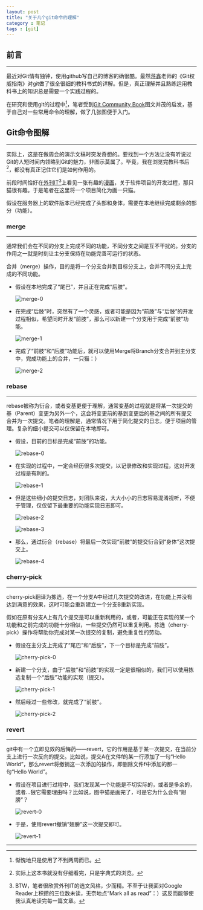 ```yaml
---
layout: post
title: "关于几个git命令的理解"
category : 笔记
tags : [git]
---
```


## 前言 ##
---
最近对Git情有独钟，使用github写自己的博客的确很酷。最然[蒋鑫][]老师的《Git权威指南》对git做了很全很细的教科书式的详解。但是，真正理解并且熟练运用教科书上的知识总是需要一个实践过程的。

在研究和使用git的过程中[^1]，笔者受到[Git Community Book][]图文并茂的启发，基于自己对一些常用命令的理解，做了几张图便于入门。

## Git命令图解 ##
---
实际上，这是在做周会的演示文稿时突发奇想的。要找到一个方法让没有听说过Git的人短时间内领略到Git的魅力，非图示莫属了。毕竟，我在浏览完教科书后[^3]，都没有真正记住它们是如何作用的。

前段时间恰好在[外刊IT][][^2]上看见一张有趣的[漫画][]，关于软件项目的开发过程，那只猫很有趣。于是笔者在这里将一个项目简化为画一只猫。

假设在服务器上的软件版本已经完成了头部和身体，需要在本地继续完成剩余的部分（功能）。

### merge ###
---
通常我们会在不同的分支上完成不同的功能，不同分支之间是互不干扰的。分支的作用之一就是时刻让主分支保持在功能完善可运行的状态。

合并（merge）操作，目的是将一个分支合并到目标分支上，合并不同分支上完成的不同功能。

- 假设在本地完成了“尾巴”，并且正在完成“后肢”。

    ![merge-0](/assets/images/posts/2012-12-28-merge-0.png)

- 在完成“后肢”时，突然有了一个灵感，或者可能是因为“前肢”与“后肢”的开发过程相似，希望同时开发“前肢”，那么可以新建一个分支用于完成“前肢”功能。

	![merge-1](/assets/images/posts/2012-12-28-merge-1.png)

- 完成了“前肢”和“后肢”功能后，就可以使用Merge将Branch分支合并到主分支中，完成功能上的合并，一只猫：）

	![merge-2](/assets/images/posts/2012-12-28-merge-2.png)

### rebase ###
---
rebase被称为衍合，或者变基更便于理解，通常变基的过程就是将某一次提交的基（Parent）变更为另外一个，这会将变更前的基到变更后的基之间的所有提交合并为一次提交。笔者的理解是，通常情况下用于简化提交的日志，便于项目的管理。复杂的细小提交可以仅保留在本地即可。

- 假设，目前的目标是完成“前肢”的功能。

	![rebase-0](/assets/images/posts/2012-12-28-rebase-0.png)

- 在实现的过程中，一定会经历很多次提交，以记录修改和实现过程，这对开发过程是有利的。

	![rebase-1](/assets/images/posts/2012-12-28-rebase-1.png)

- 但是这些细小的提交日志，对团队来说，大大小小的日志容易混淆视听，不便于管理，仅仅留下最重要的功能实现日志即可。

	![rebase-2](/assets/images/posts/2012-12-28-rebase-2.png)

	![rebase-3](/assets/images/posts/2012-12-28-rebase-3.png)

- 那么，通过衍合（rebase）将最后一次实现“前肢”的提交衍合到“身体”这次提交上。

	![rebase-4](/assets/images/posts/2012-12-28-rebase-4.png)

### cherry-pick ###
---
cherry-pick翻译为拣选，在一个分支A中经过几次提交的改进，在功能上并没有达到满意的效果，这时可能会重新建立一个分支B重新实现。

假如在原有分支A上有几个提交是可以重新利用的，或者，可能正在实现的某一个功能和之前完成的功能十分相似，一些提交仍然可以重复利用。拣选（cherry-pick）操作将帮助你完成对某一次提交的复制，避免重复性的劳动。

- 假设在主分支上完成了“尾巴”和“后肢”，下一个目标是完成“前肢”。

    ![cherry-pick-0](/assets/images/posts/2012-12-28-cherry-pick-0.png)

- 新建一个分支，由于“后肢”和“前肢”的实现一定是很相似的，我们可以使用拣选复制一个“后肢”功能的实现（提交）。

    ![cherry-pick-1](/assets/images/posts/2012-12-28-cherry-pick-1.png)

- 然后经过一些修改，就完成了“前肢”。

    ![cherry-pick-2](/assets/images/posts/2012-12-28-cherry-pick-2.png)

### revert ###
---
git中有一个立即见效的后悔药——revert，它的作用是基于某一次提交，在当前分支上进行一次反向的提交。比如说，提交A在文件f的某一行添加了一句“Hello World”，那么revert将撤销这一次添加的操作，即删除文件f中添加的那一句“Hello World”。

- 假设在项目进行过程中，我们发现某一个功能是不切实际的，或者是多余的，或者...狠它需要理由吗？比如说，图中猫是画完了，可是它为什么会有“翅膀”？

    ![revert-0](/assets/images/posts/2012-12-28-revert-0.png)

- 于是，使用revert撤销“翅膀”这一次提交即可。

    ![revert-1](/assets/images/posts/2012-12-28-revert-1.png)

---
[^1]: 惭愧地只是使用了不到两周而已。

[^2]: BTW，笔者很欣赏外刊IT的选文风格，少而精。不至于让我面对Google Reader上积攒的三位数未读，无奈地点“Mark all as read”：）这反而能够使我认真地读完每一篇文章。

[^3]: 实际上这本书就没有仔细看完，只是字典式的浏览。

[蒋鑫]: http://www.worldhello.net
[Git Community Book]: http://gitbook.liuhui998.com
[外刊IT]: http://www.aqee.net
[漫画]: http://www.aqee.net/software-en-jpg/